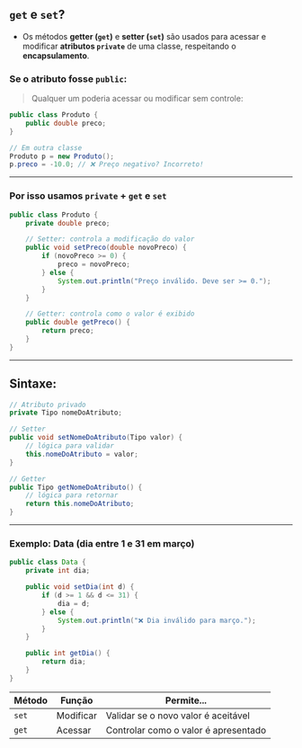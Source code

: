 ## `get` e `set`?

- Os métodos **getter (`get`)** e **setter (`set`)** são usados para acessar e modificar **atributos `private`** de uma classe, respeitando o **encapsulamento**.

### Se o atributo fosse `public`:

> Qualquer um poderia acessar ou modificar sem controle:

```java
public class Produto {
    public double preco;
}

// Em outra classe
Produto p = new Produto();
p.preco = -10.0; // ❌ Preço negativo? Incorreto!
```

---

### Por isso usamos `private` + `get` e `set`

```java
public class Produto {
    private double preco;

    // Setter: controla a modificação do valor
    public void setPreco(double novoPreco) {
        if (novoPreco >= 0) {
            preco = novoPreco;
        } else {
            System.out.println("Preço inválido. Deve ser >= 0.");
        }
    }

    // Getter: controla como o valor é exibido
    public double getPreco() {
        return preco;
    }
}
```

---

## Sintaxe:

```java
// Atributo privado
private Tipo nomeDoAtributo;

// Setter
public void setNomeDoAtributo(Tipo valor) {
    // lógica para validar
    this.nomeDoAtributo = valor;
}

// Getter
public Tipo getNomeDoAtributo() {
    // lógica para retornar
    return this.nomeDoAtributo;
}
```

---

### Exemplo: Data (dia entre 1 e 31 em março)

```java
public class Data {
    private int dia;

    public void setDia(int d) {
        if (d >= 1 && d <= 31) {
            dia = d;
        } else {
            System.out.println("❌ Dia inválido para março.");
        }
    }

    public int getDia() {
        return dia;
    }
}
```

| Método | Função    | Permite...                           |
| ------ | --------- | ------------------------------------ |
| `set`  | Modificar | Validar se o novo valor é aceitável  |
| `get`  | Acessar   | Controlar como o valor é apresentado |
